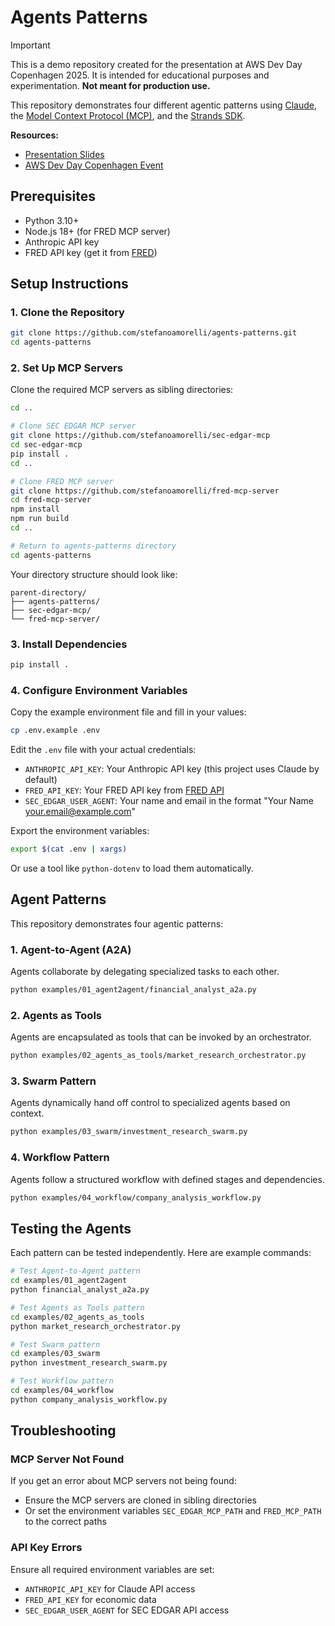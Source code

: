 # Agents Patterns

> [!IMPORTANT]
> This is a demo repository created for the presentation at AWS Dev Day Copenhagen 2025. It is intended for educational purposes and experimentation. **Not meant for production use.**

This repository demonstrates four different agentic patterns using [Claude](https://www.anthropic.com/claude), the [Model Context Protocol (MCP)](https://modelcontextprotocol.io/), and the [Strands SDK](https://github.com/joshuavial/strands).

**Resources:**
- [Presentation Slides](https://docs.google.com/presentation/d/10mm5Bqztkj15zadAWk_jcvjjEjoZJ0Id3oAU2arCF-0/edit?usp=sharing)
- [AWS Dev Day Copenhagen Event](https://aws-experience.com/emea/north/xe/69ffe/aws-dev-day-copenhagen-reimagining-the-developer-experience)

## Prerequisites

- Python 3.10+
- Node.js 18+ (for FRED MCP server)
- Anthropic API key
- FRED API key (get it from [FRED](https://fred.stlouisfed.org/docs/api/api_key.html))

## Setup Instructions

### 1. Clone the Repository

```bash
git clone https://github.com/stefanoamorelli/agents-patterns.git
cd agents-patterns
```

### 2. Set Up MCP Servers

Clone the required MCP servers as sibling directories:

```bash
cd ..

# Clone SEC EDGAR MCP server
git clone https://github.com/stefanoamorelli/sec-edgar-mcp
cd sec-edgar-mcp
pip install .
cd ..

# Clone FRED MCP server
git clone https://github.com/stefanoamorelli/fred-mcp-server
cd fred-mcp-server
npm install
npm run build
cd ..

# Return to agents-patterns directory
cd agents-patterns
```

Your directory structure should look like:
```
parent-directory/
├── agents-patterns/
├── sec-edgar-mcp/
└── fred-mcp-server/
```

### 3. Install Dependencies

```bash
pip install .
```

### 4. Configure Environment Variables

Copy the example environment file and fill in your values:

```bash
cp .env.example .env
```

Edit the `.env` file with your actual credentials:
- `ANTHROPIC_API_KEY`: Your Anthropic API key (this project uses Claude by default)
- `FRED_API_KEY`: Your FRED API key from [FRED API](https://fred.stlouisfed.org/docs/api/api_key.html)
- `SEC_EDGAR_USER_AGENT`: Your name and email in the format "Your Name your.email@example.com"

Export the environment variables:
```bash
export $(cat .env | xargs)
```

Or use a tool like `python-dotenv` to load them automatically.

## Agent Patterns

This repository demonstrates four agentic patterns:

### 1. Agent-to-Agent (A2A)
Agents collaborate by delegating specialized tasks to each other.
```bash
python examples/01_agent2agent/financial_analyst_a2a.py
```

### 2. Agents as Tools
Agents are encapsulated as tools that can be invoked by an orchestrator.
```bash
python examples/02_agents_as_tools/market_research_orchestrator.py
```

### 3. Swarm Pattern
Agents dynamically hand off control to specialized agents based on context.
```bash
python examples/03_swarm/investment_research_swarm.py
```

### 4. Workflow Pattern
Agents follow a structured workflow with defined stages and dependencies.
```bash
python examples/04_workflow/company_analysis_workflow.py
```

## Testing the Agents

Each pattern can be tested independently. Here are example commands:

```bash
# Test Agent-to-Agent pattern
cd examples/01_agent2agent
python financial_analyst_a2a.py

# Test Agents as Tools pattern
cd examples/02_agents_as_tools
python market_research_orchestrator.py

# Test Swarm pattern
cd examples/03_swarm
python investment_research_swarm.py

# Test Workflow pattern
cd examples/04_workflow
python company_analysis_workflow.py
```

## Troubleshooting

### MCP Server Not Found
If you get an error about MCP servers not being found:
- Ensure the MCP servers are cloned in sibling directories
- Or set the environment variables `SEC_EDGAR_MCP_PATH` and `FRED_MCP_PATH` to the correct paths

### API Key Errors
Ensure all required environment variables are set:
- `ANTHROPIC_API_KEY` for Claude API access
- `FRED_API_KEY` for economic data
- `SEC_EDGAR_USER_AGENT` for SEC EDGAR API access
